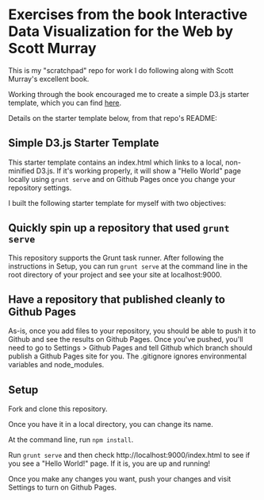 # Exercises from the book Interactive Data Visualization for the Web by Scott Murray

This is my "scratchpad" repo for work I do following along with Scott Murray's excellent book.

Working through the book encouraged me to create a simple D3.js starter template, which you can find [here](https://github.com/lisawilliams/project-template).

Details on the starter template below, from that repo's README:


## Simple D3.js Starter Template

This starter template contains an index.html which links to a local, non-minified D3.js.
If it's working properly, it will show a "Hello World" page locally using `grunt serve` and on Github Pages once you change your repository settings.

I built the following starter template for myself with two objectives:

## Quickly spin up a repository that used `grunt serve`

This repository supports the Grunt task runner. After following the instructions in
Setup, you can run `grunt serve` at the command line in the root directory
of your project and see your site at localhost:9000.

## Have a repository that published cleanly to Github Pages

As-is, once you add files to your repository, you should be able to push it to
Github and see the results on Github Pages.  Once you've pushed, you'll need to
go to Settings > Github Pages and tell Github which branch should publish a Github Pages site for you. The .gitignore ignores environmental variables and node_modules.


## Setup

Fork and clone this repository.

Once you have it in a local directory, you can change its name.

At the command line, run `npm install`.

Run `grunt serve` and then check http://localhost:9000/index.html to see if you see a "Hello World!" page. If it is, you are up and running!

Once you make any changes you want, push your changes and visit Settings to turn on Github Pages.
